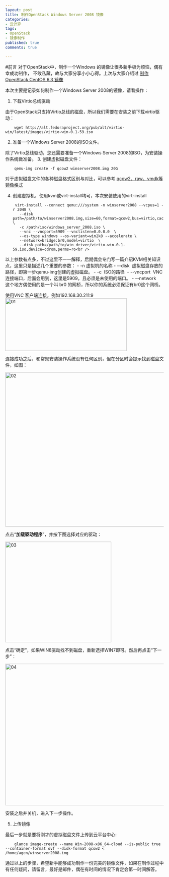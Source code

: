 ```yaml
---
layout: post
title: 制作OpenStack Windows Server 2008 镜像
categories:
- 云计算
tags:
- OpenStack
- 镜像制作
published: true
comments: true

---
```

#前言
对于OpenStack中，制作一个Windows 的镜像让很多新手极为烦恼，偶有幸成功制作，
不敢私藏，故与大家分享小小心得。上次与大家介绍过 [制作OpenStack CentOS 6.3 镜像](http://agenge.com/cloud-computing/make_openstack-centos-image.html)

本次主要是记录如何制作一个Windows Server 2008的镜像，请看操作：

1. 下载Virtio总线驱动

 由于OpenStack只支持Virtio总线的磁盘，所以我们需要在安装之前下载virtio驱动：
    
        wget http://alt.fedoraproject.org/pub/alt/virtio-win/latest/images/virtio-win-0.1-59.iso
2. 准备一个Windows Server 2008的ISO文件。

 除了Virtio总线驱动，您还需要准备一个Windows Server 2008的ISO，为安装操作系统做准备。
3. 创建虚拟磁盘文件：

        qemu-img create -f qcow2 winserver2008.img 20G

 对于虚拟磁盘文件的各种磁盘格式区别与对比，可以参考 [qcow2、raw、vmdk等镜像格式](http://blog.prajnagarden.com/?p=248)

4. 创建虚拟机，使用kvm或virt-install均可，本次安装使用的virt-install

        virt-install --connect qemu:///system -n winserver2008 --vcpus=1 -r 2048 \
          --disk path=/path/to/winserver2008.img,size=60,format=qcow2,bus=virtio,cache=none \
          -c /path/iso/windows_server_2008.iso \
          --vnc --vncport=5909 --vnclisten=0.0.0.0  \
          --os-type windows --os-variant=win2k8 --accelerate \
          --network=bridge:br0,model=virtio  \
          --disk path=/path/to/win_driver/virtio-win-0.1-59.iso,device=cdrom,perms=ro<br />
       
 以上参数有点多，不过这里不一一解释，后期偶会专门写一篇介绍KVM相关知识点，这里只是描述几个重要的参数：
    - -n  虚拟机的名称
	- --disk  虚拟磁盘存放的路径，即第一步qemu-img创建的虚拟磁盘。</span></li>
	- -c  ISO的路径 </span></li>
	- --vncport  VNC连接端口，后面会用到，这里是5909，且必须是未使用的端口。</span></li>
	- --network   这个地方偶使用的是一个叫 br0 的网桥，所以你的系统必须保证有br0这个网桥。</span></li>
  <!-- more -->  
 使用VNC 客户端连接，例如192.168.30.211:9 <a href="http://agenge.com/wp-content/uploads/2013/07/01.png"><img class="alignnone size-full wp-image-715" alt="01" src="http://agenge.com/wp-content/uploads/2013/07/01.png" width="386" height="167" /></a>

 连接成功之后，和常规安装操作系统没有任何区别，但在分区时会提示找到磁盘文件，如图：

 <a href="http://agenge.com/wp-content/uploads/2013/07/02.png"><img class="alignnone size-full wp-image-716" alt="02" src="http://agenge.com/wp-content/uploads/2013/07/02.png" width="621" height="489" /></a>

 点击“<b>加载驱动程序</b>”，并按下图选择对应的驱动：

 <a href="http://agenge.com/wp-content/uploads/2013/07/03.png"><img class="alignnone size-full wp-image-717" alt="03" src="http://agenge.com/wp-content/uploads/2013/07/03.png" width="337" height="319" /></a>

 点击“确定”，如果WIN8驱动找不到磁盘，重新选择WIN7即可。然后再点击“下一步”：

 <a href="http://agenge.com/wp-content/uploads/2013/07/04.png"><img class="alignnone size-full wp-image-718" alt="04" src="http://agenge.com/wp-content/uploads/2013/07/04.png" width="597" height="449" /></a>

 安装之后并关机，进入下一步操作。

5. 上传镜像

 最后一步就是要将刚才的虚拟磁盘文件上传到云平台中心:
 
        glance image-create --name Win-2008-x86_64-cloud --is-public true --container-format ovf --disk-format qcow2 < /home/agen/winserver2008.img
 通过以上的步骤，希望新手能够成功制作一份完美的镜像文件，如果在制作过程中有任何疑问，请留言，最好是邮件，偶在有时间的情况下肯定会第一时间解答。

